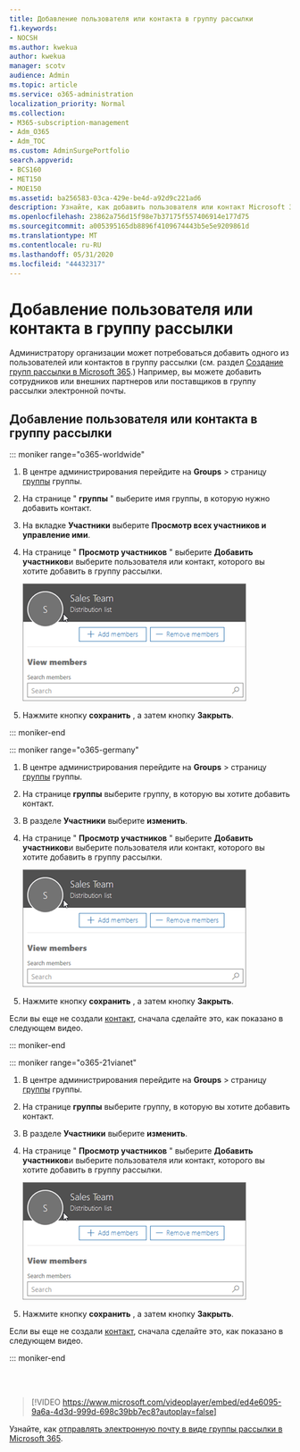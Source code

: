 ```yaml
---
title: Добавление пользователя или контакта в группу рассылки
f1.keywords:
- NOCSH
ms.author: kwekua
author: kwekua
manager: scotv
audience: Admin
ms.topic: article
ms.service: o365-administration
localization_priority: Normal
ms.collection:
- M365-subscription-management
- Adm_O365
- Adm_TOC
ms.custom: AdminSurgePortfolio
search.appverid:
- BCS160
- MET150
- MOE150
ms.assetid: ba256583-03ca-429e-be4d-a92d9c221ad6
description: Узнайте, как добавить пользователя или контакт Microsoft 365 в группу рассылки. Например, вы можете добавить сотрудника, партнера или поставщика в свою группу рассылки электронной почты.
ms.openlocfilehash: 23862a756d15f98e7b37175f557406914e177d75
ms.sourcegitcommit: a005395165db8896f4109674443b5e5e9209861d
ms.translationtype: MT
ms.contentlocale: ru-RU
ms.lasthandoff: 05/31/2020
ms.locfileid: "44432317"
---
```

# <a name="add-a-user-or-contact-to-a-distribution-group"></a>Добавление пользователя или контакта в группу рассылки

Администратору организации может потребоваться добавить одного из пользователей или контактов в группу рассылки (см. раздел [Создание групп рассылки в Microsoft 365](../setup/create-distribution-lists.md).) Например, вы можете добавить сотрудников или внешних партнеров или поставщиков в группу рассылки электронной почты.
  
## <a name="add-a-user-or-contact-to-a-distribution-group"></a>Добавление пользователя или контакта в группу рассылки

::: moniker range="o365-worldwide"

1. В центре администрирования перейдите на **Groups** \> страницу <a href="https://go.microsoft.com/fwlink/p/?linkid=2052855" target="_blank">группы</a> группы.

2. На странице " **группы** " выберите имя группы, в которую нужно добавить контакт.

3. На вкладке **Участники** выберите **Просмотр всех участников и управление ими**.

4. На странице " **Просмотр участников** " выберите **Добавить участников**и выберите пользователя или контакт, которого вы хотите добавить в группу рассылки. 
    
    ![Добавление участников в группу рассылки](../../media/f79f59f8-1606-43fe-bae6-df74f5b6259d.png)
  
5. Нажмите кнопку **сохранить** , а затем кнопку **Закрыть**.

::: moniker-end

::: moniker range="o365-germany"

1. В центре администрирования перейдите на **Groups** \> страницу <a href="https://go.microsoft.com/fwlink/p/?linkid=2052855" target="_blank">группы</a> группы.
    
2. На странице **группы** выберите группу, в которую вы хотите добавить контакт.
    
3. В разделе **Участники** выберите **изменить**.
  
4. На странице " **Просмотр участников** " выберите **Добавить участников**и выберите пользователя или контакт, которого вы хотите добавить в группу рассылки. 
    
    ![Добавление участников в группу рассылки](../../media/f79f59f8-1606-43fe-bae6-df74f5b6259d.png)
  
5. Нажмите кнопку **сохранить** , а затем кнопку **Закрыть**.
    
Если вы еще не создали [контакт](../misc/contacts.md), сначала сделайте это, как показано в следующем видео. 

::: moniker-end

::: moniker range="o365-21vianet"

1. В центре администрирования перейдите на **Groups** \> страницу <a href="https://go.microsoft.com/fwlink/p/?linkid=2052855" target="_blank">группы</a> группы.
    
2. На странице **группы** выберите группу, в которую вы хотите добавить контакт.
    
3. В разделе **Участники** выберите **изменить**.
  
4. На странице " **Просмотр участников** " выберите **Добавить участников**и выберите пользователя или контакт, которого вы хотите добавить в группу рассылки. 
    
    ![Добавление участников в группу рассылки](../../media/f79f59f8-1606-43fe-bae6-df74f5b6259d.png)
  
5. Нажмите кнопку **сохранить** , а затем кнопку **Закрыть**.
    
Если вы еще не создали [контакт](../misc/contacts.md), сначала сделайте это, как показано в следующем видео. 

::: moniker-end

<br><br>

  
> [!VIDEO https://www.microsoft.com/videoplayer/embed/ed4e6095-9a6a-4d3d-999d-698c39bb7ec8?autoplay=false]
  
Узнайте, как [отправлять электронную почту в виде группы рассылки в Microsoft 365](../manage/send-email-as-distribution-list.md).
  


